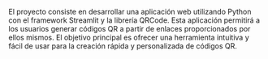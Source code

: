 El proyecto consiste en desarrollar una aplicación web utilizando Python con el framework Streamlit y la librería QRCode. Esta aplicación permitirá a los usuarios generar códigos QR a partir de enlaces proporcionados por ellos mismos. El objetivo principal es ofrecer una herramienta intuitiva y fácil de usar para la creación rápida y personalizada de códigos QR.
